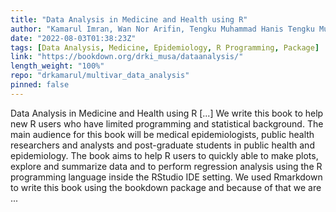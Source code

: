 ```yaml
---
title: "Data Analysis in Medicine and Health using R"
author: "Kamarul Imran, Wan Nor Arifin, Tengku Muhammad Hanis Tengku Mukhtar"
date: "2022-08-03T01:38:23Z"
tags: [Data Analysis, Medicine, Epidemiology, R Programming, Package]
link: "https://bookdown.org/drki_musa/dataanalysis/"
length_weight: "100%"
repo: "drkamarul/multivar_data_analysis"
pinned: false
---
```


Data Analysis in Medicine and Health using R [...] We write this book to help new R users who have limited programming and statistical background. The main audience for this book will be medical epidemiologists, public health researchers and analysts and post-graduate students in public health and epidemiology. The book aims to help R users to quickly able to make plots, explore and summarize data and to perform regression analysis using the R programming language inside the RStudio IDE setting. We used Rmarkdown to write this book using the bookdown package and because of that we are ...
